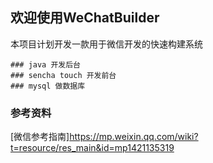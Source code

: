 ## 欢迎使用WeChatBuilder

本项目计划开发一款用于微信开发的快速构建系统
````
### java 开发后台
### sencha touch 开发前台
### mysql 做数据库
````
### 参考资料
[微信参考指南]https://mp.weixin.qq.com/wiki?t=resource/res_main&id=mp1421135319
